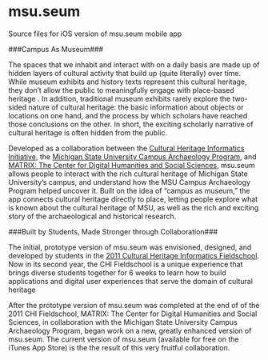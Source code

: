 msu.seum
========

Source files for iOS version of msu.seum mobile app

###Campus As Museum###

The spaces that we inhabit and interact with on a daily basis are made up of hidden layers of cultural activity that build up (quite literally) over time. While museum exhibits and history texts represent this cultural heritage, they don’t allow the public to meaningfully engage with place-based heritage . In addition, traditional museum exhibits rarely explore the two-sided nature of cultural heritage: the basic information about objects or locations on one hand, and the process by which scholars have reached those conclusions on the other. In short, the exciting scholarly narrative of cultural heritage is often hidden from the public.

Developed as a collaboration between the [Cultural Heritage Informatics Initiative](http://chi.anthropology.msu.edu), the [Michigan State University Campus Archaeology Program](http://http://campusarch.msu.edu/), and [MATRIX: The Center for Digital Humanities and Social Sciences](http://matrix.msu.edu), msu.seum allows people to interact with the rich cultural heritage of Michigan State University’s campus, and understand how the MSU Campus Archaeology Program helped uncover it. Built on the idea of “campus as museum,” the app connects cultural heritage directly to place, letting people explore what is known about the cultural heritage of MSU, as well as the rich and exciting story of the archaeological and historical research.

###Built by Students, Made Stronger through Collaboration###

The initial, prototype version of msu.seum was envisioned, designed, and developed by students in the [2011 Cultural Heritage Informatics Fieldschool](http://anthropology.msu.edu/2011chifieldschool/). Now in its second year, the CHI Fieldschool is a unique experience that brings diverse students together for 6 weeks to learn how to build applications and digital user experiences that serve the domain of cultural heritage

After the prototype version of msu.seum was completed at the end of of the 2011 CHI Fieldschool, MATRIX: The Center for Digital Humanities and Social Sciences, in collaboration with the Michigan State University Campus Archaeology Program, began work on a new, greatly enhanced version of msu.seum. The current version of msu.seum (available for free on the iTunes App Store) is the the result of this very fruitful collaboration.

